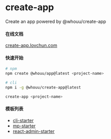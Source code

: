# create-app

Create an app powered by @whouu/create-app

#### 在线文档

[create-app.lovchun.com](https://create-app.lovchun.com)

#### 快速开始

```bash
# npm
npm create @whouu/app@latest <project-name>

# cli
npm i -g @whouu/create-app@latest

create-app <project-name>
```

#### 模板列表

- [cli-starter](https://create-app.lovchun.com/templates/cli-starter.html)
- [mp-starter](https://create-app.lovchun.com/templates/mp-starter.html)
- [react-admin-starter](https://create-app.lovchun.com/templates/react-admin-starter.html)
